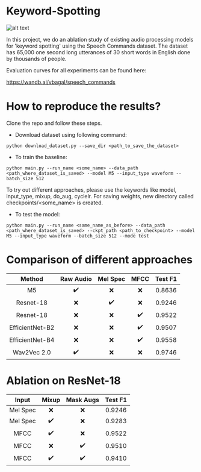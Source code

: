 # Keyword-Spotting


![alt text](https://github.com/VirajBagal/Keyword-Spotting/keyword_spotting.jpeg?raw=true)


In this project, we do an ablation study of existing audio processing models for 'keyword spotting' using the Speech Commands dataset. The dataset has 65,000 one second long utterances of 30 short words in English done by thousands of people. 

Evaluation curves for all experiments can be found here: 

https://wandb.ai/vbagal/speech_commands


# How to reproduce the results?

Clone the repo and follow these steps.

- Download dataset using following command:
```
python download_dataset.py --save_dir <path_to_save_the_dataset>
```

- To train the baseline:
```
python main.py --run_name <some_name> --data_path <path_where_dataset_is_saved> --model M5 --input_type waveform --batch_size 512
```

To try out different approaches, please use the keywords like model, input_type, mixup, do_aug, cyclelr. For saving weights, new directory called checkpoints/<some_name> is created. 

- To test the model:
```
python main.py --run_name <same_name_as_before> --data_path <path_where_dataset_is_saved> --ckpt_path <path_to_checkpoint> --model M5 --input_type waveform --batch_size 512 --mode test
```

# Comparison of different approaches

| Method | Raw Audio | Mel Spec | MFCC | Test F1 |
| :---: | :---: | :---: | :---: | :---: | 
| M5 | :heavy_check_mark: | :x: | :x: | 0.8636 |
| Resnet-18 | :x: | :heavy_check_mark: | :x: | 0.9246 |
| Resnet-18 | :x: | :x: | :heavy_check_mark: | 0.9522 |
| EfficientNet-B2 | :x: | :x: | :heavy_check_mark: | 0.9507 | 
| EfficientNet-B4 | :x: | :x: | :heavy_check_mark: | 0.9558 | 
| Wav2Vec 2.0 | :heavy_check_mark: | :x: | :x: | 0.9746 | 

# Ablation on ResNet-18


| Input | Mixup | Mask Augs | Test F1 |
| :---: | :---: | :---: | :---: |
| Mel Spec | :x: | :x: | 0.9246 |
| Mel Spec | :heavy_check_mark: | :x: | 0.9283 |
| MFCC | :heavy_check_mark: | :x: | 0.9522 |
| MFCC | :x: | :heavy_check_mark: | 0.9510 |
| MFCC | :heavy_check_mark: | :heavy_check_mark: | 0.9410 |

